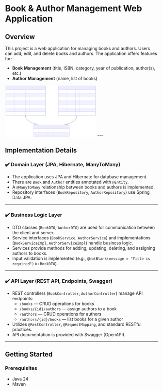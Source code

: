 # Book & Author Management Web Application

## Overview
This project is a web application for managing books and authors. Users can add, edit, and delete books and authors. The application offers features for:

- **Book Management** (title, ISBN, category, year of publication, author(s), etc.)
- **Author Management** (name, list of books)

<img src="https://raw.githubusercontent.com/GeorgiosVs/eshop-springboot/main/erDiagram.svg" alt="ER Diagram" width="300"/>
---

## Implementation Details

### ✔️ Domain Layer (JPA, Hibernate, ManyToMany)
- The application uses JPA and Hibernate for database management.
- There are `Book` and `Author` entities annotated with `@Entity`.
- A `@ManyToMany` relationship between books and authors is implemented.
- Repository interfaces (`BookRepository`, `AuthorRepository`) use Spring Data JPA.

---

### ✔️ Business Logic Layer
- DTO classes (`BookDTO`, `AuthorDTO`) are used for communication between the client and server.
- Service interfaces (`BookService`, `AuthorService`) and implementations (`BookServiceImpl`, `AuthorServiceImpl`) handle business logic.
- Services provide methods for adding, updating, deleting, and assigning authors to books.
- Input validation is implemented (e.g., `@NotBlank(message = "Title is required")` in `BookDTO`).

---

### ✔️ API Layer (REST API, Endpoints, Swagger)
- REST controllers (`BookController`, `AuthorController`) manage API endpoints:
    - `/books` — CRUD operations for books
    - `/books/{id}/authors` — assign authors to a book
    - `/authors` — CRUD operations for authors
    - `/authors/{id}/books` — list books for a given author
- Utilizes `@RestController`, `@RequestMapping`, and standard RESTful practices.
- API documentation is provided with Swagger (OpenAPI).

---

## Getting Started

### Prerequisites
- Java 24
- Maven
